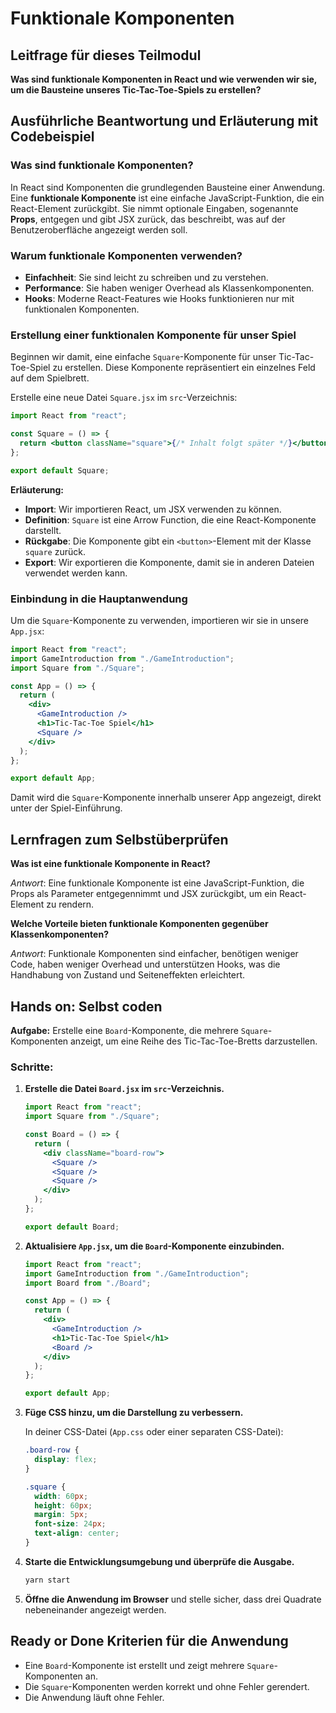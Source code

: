 # Funktionale Komponenten

## Leitfrage für dieses Teilmodul

**Was sind funktionale Komponenten in React und wie verwenden wir sie, um die Bausteine unseres Tic-Tac-Toe-Spiels zu erstellen?**

## Ausführliche Beantwortung und Erläuterung mit Codebeispiel

### Was sind funktionale Komponenten?

In React sind Komponenten die grundlegenden Bausteine einer Anwendung. Eine **funktionale Komponente** ist eine einfache JavaScript-Funktion, die ein React-Element zurückgibt. Sie nimmt optionale Eingaben, sogenannte **Props**, entgegen und gibt JSX zurück, das beschreibt, was auf der Benutzeroberfläche angezeigt werden soll.

### Warum funktionale Komponenten verwenden?

- **Einfachheit**: Sie sind leicht zu schreiben und zu verstehen.
- **Performance**: Sie haben weniger Overhead als Klassenkomponenten.
- **Hooks**: Moderne React-Features wie Hooks funktionieren nur mit funktionalen Komponenten.

### Erstellung einer funktionalen Komponente für unser Spiel

Beginnen wir damit, eine einfache `Square`-Komponente für unser Tic-Tac-Toe-Spiel zu erstellen. Diese Komponente repräsentiert ein einzelnes Feld auf dem Spielbrett.

Erstelle eine neue Datei `Square.jsx` im `src`-Verzeichnis:

```jsx
import React from "react";

const Square = () => {
  return <button className="square">{/* Inhalt folgt später */}</button>;
};

export default Square;
```

**Erläuterung:**

- **Import**: Wir importieren React, um JSX verwenden zu können.
- **Definition**: `Square` ist eine Arrow Function, die eine React-Komponente darstellt.
- **Rückgabe**: Die Komponente gibt ein `<button>`-Element mit der Klasse `square` zurück.
- **Export**: Wir exportieren die Komponente, damit sie in anderen Dateien verwendet werden kann.

### Einbindung in die Hauptanwendung

Um die `Square`-Komponente zu verwenden, importieren wir sie in unsere `App.jsx`:

```jsx
import React from "react";
import GameIntroduction from "./GameIntroduction";
import Square from "./Square";

const App = () => {
  return (
    <div>
      <GameIntroduction />
      <h1>Tic-Tac-Toe Spiel</h1>
      <Square />
    </div>
  );
};

export default App;
```

Damit wird die `Square`-Komponente innerhalb unserer App angezeigt, direkt unter der Spiel-Einführung.

## Lernfragen zum Selbstüberprüfen

**Was ist eine funktionale Komponente in React?**

_Antwort_: Eine funktionale Komponente ist eine JavaScript-Funktion, die Props als Parameter entgegennimmt und JSX zurückgibt, um ein React-Element zu rendern.

**Welche Vorteile bieten funktionale Komponenten gegenüber Klassenkomponenten?**

_Antwort_: Funktionale Komponenten sind einfacher, benötigen weniger Code, haben weniger Overhead und unterstützen Hooks, was die Handhabung von Zustand und Seiteneffekten erleichtert.

## Hands on: Selbst coden

**Aufgabe:** Erstelle eine `Board`-Komponente, die mehrere `Square`-Komponenten anzeigt, um eine Reihe des Tic-Tac-Toe-Bretts darzustellen.

### Schritte:

1. **Erstelle die Datei `Board.jsx` im `src`-Verzeichnis.**

   ```jsx
   import React from "react";
   import Square from "./Square";

   const Board = () => {
     return (
       <div className="board-row">
         <Square />
         <Square />
         <Square />
       </div>
     );
   };

   export default Board;
   ```

2. **Aktualisiere `App.jsx`, um die `Board`-Komponente einzubinden.**

   ```jsx
   import React from "react";
   import GameIntroduction from "./GameIntroduction";
   import Board from "./Board";

   const App = () => {
     return (
       <div>
         <GameIntroduction />
         <h1>Tic-Tac-Toe Spiel</h1>
         <Board />
       </div>
     );
   };

   export default App;
   ```

3. **Füge CSS hinzu, um die Darstellung zu verbessern.**

   In deiner CSS-Datei (`App.css` oder einer separaten CSS-Datei):

   ```css
   .board-row {
     display: flex;
   }

   .square {
     width: 60px;
     height: 60px;
     margin: 5px;
     font-size: 24px;
     text-align: center;
   }
   ```

4. **Starte die Entwicklungsumgebung und überprüfe die Ausgabe.**

   ```bash
   yarn start
   ```

5. **Öffne die Anwendung im Browser** und stelle sicher, dass drei Quadrate nebeneinander angezeigt werden.

## Ready or Done Kriterien für die Anwendung

- Eine `Board`-Komponente ist erstellt und zeigt mehrere `Square`-Komponenten an.
- Die `Square`-Komponenten werden korrekt und ohne Fehler gerendert.
- Die Anwendung läuft ohne Fehler.
